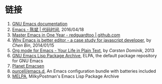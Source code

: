 # 链接

1. [GNU Emacs documentation](https://www.gnu.org/software/emacs/documentation.html)
2. [Emacs - 陈斌 | 代码时间](http://codetimecn.com/episodes/emacs), 2016/04/18
3. [Master Emacs in One Year - redguardtoo | github.com](https://github.com/redguardtoo/mastering-emacs-in-one-year-guide)
4. [Why Emacs is better editor - a case study for javascript developer](http://blog.binchen.org/posts/why-emacs-is-better-editor.html), by *Chen Bin*, 2014/01/15
5. [Org mode for Emacs - Your Life in Plain Text](http://www.orgmode.org/), by *Carsten Dominik*, 2013
6. [GNU Emacs Lisp Package Archive](https://elpa.gnu.org/), ELPA, the default package repository for GNU Emacs
7. [Planet Emacsen](http://planet.emacsen.org/)
8. [purcell/emacs.d](https://github.com/purcell/emacs.d), An Emacs configuration bundle with batteries included
9. [MELPA](https://melpa.org), MilkyPostman's Emacs Lisp Package Archive
